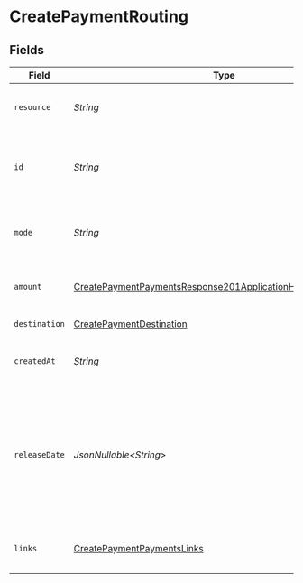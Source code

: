 # CreatePaymentRouting


## Fields

| Field                                                                                                                                                                                                                                                             | Type                                                                                                                                                                                                                                                              | Required                                                                                                                                                                                                                                                          | Description                                                                                                                                                                                                                                                       | Example                                                                                                                                                                                                                                                           |
| ----------------------------------------------------------------------------------------------------------------------------------------------------------------------------------------------------------------------------------------------------------------- | ----------------------------------------------------------------------------------------------------------------------------------------------------------------------------------------------------------------------------------------------------------------- | ----------------------------------------------------------------------------------------------------------------------------------------------------------------------------------------------------------------------------------------------------------------- | ----------------------------------------------------------------------------------------------------------------------------------------------------------------------------------------------------------------------------------------------------------------- | ----------------------------------------------------------------------------------------------------------------------------------------------------------------------------------------------------------------------------------------------------------------- |
| `resource`                                                                                                                                                                                                                                                        | *String*                                                                                                                                                                                                                                                          | :heavy_check_mark:                                                                                                                                                                                                                                                | Indicates the response contains a route object. Will always contain the string `route` for this endpoint.                                                                                                                                                         | route                                                                                                                                                                                                                                                             |
| `id`                                                                                                                                                                                                                                                              | *String*                                                                                                                                                                                                                                                          | :heavy_check_mark:                                                                                                                                                                                                                                                | The identifier uniquely referring to this route. Mollie will always refer to the route by this ID. Example: `rt_5B8cwPMGnU6qLbRvo7qEZo`.                                                                                                                          | rt_5B8cwPMGnU                                                                                                                                                                                                                                                     |
| `mode`                                                                                                                                                                                                                                                            | *String*                                                                                                                                                                                                                                                          | :heavy_check_mark:                                                                                                                                                                                                                                                | Whether this entity was created in live mode or in test mode.<br/><br/>Possible values: `live` `test`                                                                                                                                                             | live                                                                                                                                                                                                                                                              |
| `amount`                                                                                                                                                                                                                                                          | [CreatePaymentPaymentsResponse201ApplicationHalPlusJsonAmount](../../models/operations/CreatePaymentPaymentsResponse201ApplicationHalPlusJsonAmount.md)                                                                                                           | :heavy_check_mark:                                                                                                                                                                                                                                                | The portion of the total payment amount being routed. Currently only `EUR` payments can be routed.                                                                                                                                                                |                                                                                                                                                                                                                                                                   |
| `destination`                                                                                                                                                                                                                                                     | [CreatePaymentDestination](../../models/operations/CreatePaymentDestination.md)                                                                                                                                                                                   | :heavy_check_mark:                                                                                                                                                                                                                                                | The destination of this portion of the payment.                                                                                                                                                                                                                   |                                                                                                                                                                                                                                                                   |
| `createdAt`                                                                                                                                                                                                                                                       | *String*                                                                                                                                                                                                                                                          | :heavy_check_mark:                                                                                                                                                                                                                                                | The date and time when the route was created. The date is given in ISO 8601 format.                                                                                                                                                                               | 2024-12-12T10:00:00Z                                                                                                                                                                                                                                              |
| `releaseDate`                                                                                                                                                                                                                                                     | *JsonNullable\<String>*                                                                                                                                                                                                                                           | :heavy_minus_sign:                                                                                                                                                                                                                                                | Optionally, schedule this portion of the payment to be transferred to its destination on a later date. The date must be given in `YYYY-MM-DD` format.<br/><br/>If no date is given, the funds become available to the connected merchant as soon as the payment succeeds. | 2024-12-12                                                                                                                                                                                                                                                        |
| `links`                                                                                                                                                                                                                                                           | [CreatePaymentPaymentsLinks](../../models/operations/CreatePaymentPaymentsLinks.md)                                                                                                                                                                               | :heavy_check_mark:                                                                                                                                                                                                                                                | An object with several relevant URLs. Every URL object will contain an `href` and a `type` field.                                                                                                                                                                 |                                                                                                                                                                                                                                                                   |